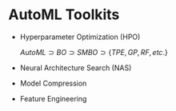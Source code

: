# AutoML Toolkits

- Hyperparameter Optimization (HPO)

  $AutoML \supset BO \supset SMBO \supset \{TPE, GP, RF, etc.\}$
  
  
  
  
- Neural Architecture Search (NAS)

- Model Compression

- Feature Engineering
